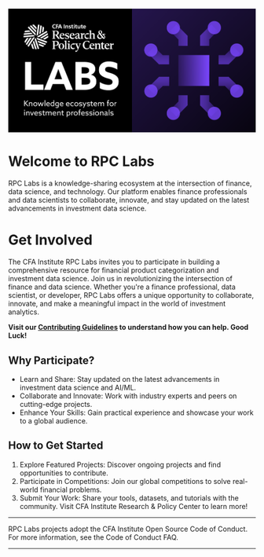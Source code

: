 ![Open Source at CFA Institute](https://github.com/CFA-Institute-RPC/.github/blob/main/images/rpc-labs-bold-picto.png) 
# Welcome to RPC Labs
RPC Labs is a knowledge-sharing ecosystem at the intersection of finance, data science, and technology. Our platform enables finance professionals and data scientists to collaborate, innovate, and stay updated on the latest advancements in investment data science.

# Get Involved
The CFA Institute RPC Labs invites you to participate in building a comprehensive resource for financial product categorization and investment data science. Join us in revolutionizing the intersection of finance and data science. Whether you're a finance professional, data scientist, or developer, RPC Labs offers a unique opportunity to collaborate, innovate, and make a meaningful impact in the world of investment analytics.

**Visit our [Contributing Guidelines](https://github.com/JerBouma/FinanceDatabase/blob/main/CONTRIBUTING.md) to understand how you can help. Good Luck!**

## Why Participate?
- Learn and Share: Stay updated on the latest advancements in investment data science and AI/ML.
- Collaborate and Innovate: Work with industry experts and peers on cutting-edge projects.
- Enhance Your Skills: Gain practical experience and showcase your work to a global audience.
  
## How to Get Started
1. Explore Featured Projects: Discover ongoing projects and find opportunities to contribute.
2. Participate in Competitions: Join our global competitions to solve real-world financial problems.
3. Submit Your Work: Share your tools, datasets, and tutorials with the community.
Visit CFA Institute Research & Policy Center to learn more!

----

RPC Labs projects adopt the CFA Institute Open Source Code of Conduct. For more information, see the Code of Conduct FAQ.

----
